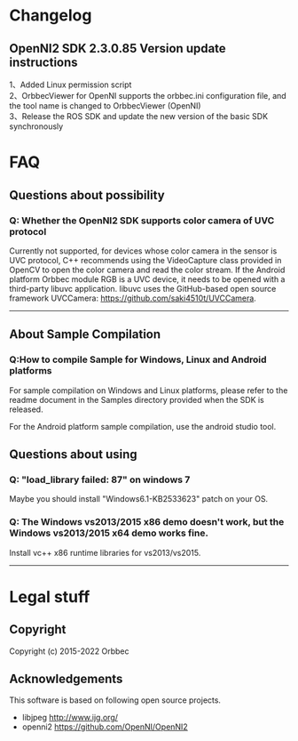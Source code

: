 # Changelog

## OpenNI2  SDK 2.3.0.85 Version update instructions

1、Added Linux permission script<br />2、OrbbecViewer for OpenNI supports the orbbec.ini configuration file, and the tool name is changed to OrbbecViewer (OpenNI)<br />3、Release the ROS SDK and update the new version of the basic SDK synchronously<br />

# FAQ

## Questions about possibility

###  Q: Whether the OpenNI2 SDK supports color camera of UVC protocol

Currently not supported, for devices whose color camera in the sensor is UVC protocol, C++ recommends using the VideoCapture class provided in OpenCV to open the color camera and read the color stream. If the Android platform Orbbec module RGB is a UVC device, it needs to be opened with a third-party libuvc application. libuvc uses the GitHub-based open source framework UVCCamera: https://github.com/saki4510t/UVCCamera.

------

## About Sample Compilation

### Q:How to compile Sample for Windows, Linux and Android platforms

For sample compilation on Windows and Linux platforms, please refer to the readme document in the Samples directory provided when the SDK is released.

For the Android platform sample compilation, use the android studio tool.

## Questions about using

###  Q: "load_library failed: 87" on windows 7

Maybe you should install "Windows6.1-KB2533623" patch on your OS.

###  Q: The Windows vs2013/2015 x86 demo doesn't work, but the Windows vs2013/2015 x64 demo works fine.

Install vc++ x86 runtime libraries for vs2013/vs2015.

------


# Legal stuff

## Copyright

Copyright (c) 2015-2022 Orbbec

## Acknowledgements  

This software is based on following open source projects.

- libjpeg http://www.ijg.org/
- openni2 https://github.com/OpenNI/OpenNI2

